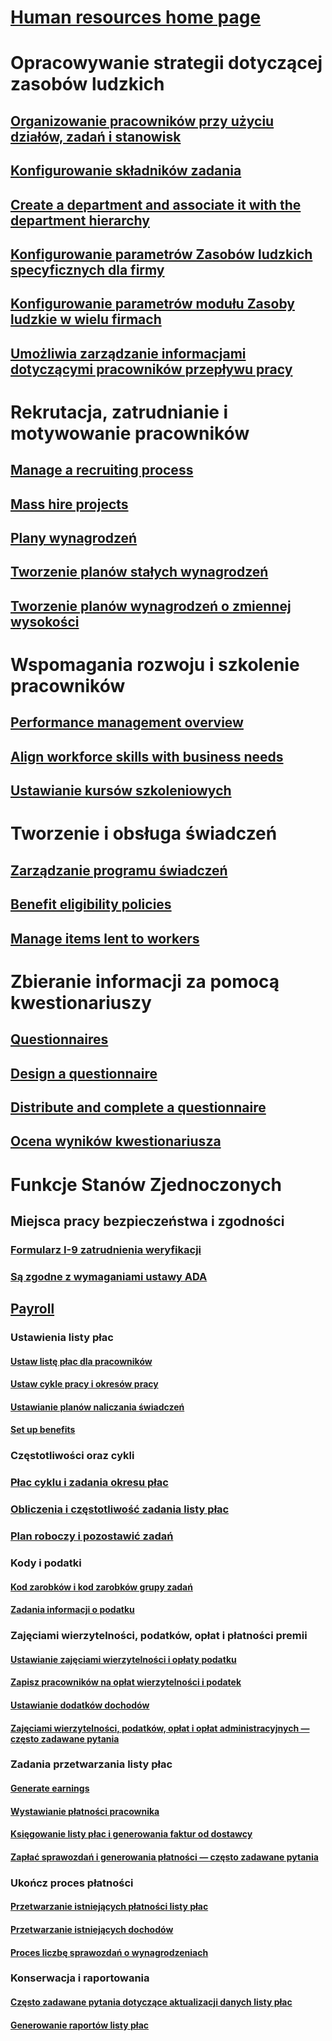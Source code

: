 # [Human resources home page](index.md)
# Opracowywanie strategii dotyczącej zasobów ludzkich
## [Organizowanie pracowników przy użyciu działów, zadań i stanowisk](departments-jobs-positions.md)
## [Konfigurowanie składników zadania](create-job.md)
## [Create a department and associate it with the department hierarchy](create-department-add-department-hierarchy.md)
## [Konfigurowanie parametrów Zasobów ludzkich specyficznych dla firmy](set-up-company-specific-hr-parameters.md)
## [Konfigurowanie parametrów modułu Zasoby ludzkie w wielu firmach](set-up-hr-parameters-across-legal-entities.md)
## [Umożliwia zarządzanie informacjami dotyczącymi pracowników przepływu pracy](workflow-manage-employee-information.md)
# Rekrutacja, zatrudnianie i motywowanie pracowników
## [Manage a recruiting process](manage-recruiting-process.md)
## [Mass hire projects](mass-hire-projects.md)
## [Plany wynagrodzeń](compensation-plans.md)
## [Tworzenie planów stałych wynagrodzeń](create-fixed-compensation-plans.md)
## [Tworzenie planów wynagrodzeń o zmiennej wysokości](create-variable-compensation-plans.md)
# Wspomagania rozwoju i szkolenie pracowników
## [Performance management overview](performance-management-overview.md)
## [Align workforce skills with business needs](skills.md)
## [Ustawianie kursów szkoleniowych](courses.md)
# Tworzenie i obsługa świadczeń
## [Zarządzanie programu świadczeń](manage-benefit-program.md)
## [Benefit eligibility policies](benefit-eligibility-policies.md)
## [Manage items lent to workers](loan-items.md)
# Zbieranie informacji za pomocą kwestionariuszy
## [Questionnaires](questionnaires.md)
## [Design a questionnaire](design-questionnaires.md)
## [Distribute and complete a questionnaire](distribute-questionnaires.md)
## [Ocena wyników kwestionariusza](evaluate-questionnaire-results.md)
# Funkcje Stanów Zjednoczonych
## Miejsca pracy bezpieczeństwa i zgodności
### [Formularz I-9 zatrudnienia weryfikacji](localizations/noam-usa-form-i-9-verification.md)
### [Są zgodne z wymaganiami ustawy ADA](localizations/noam-usa-comply-ada.md)
## [Payroll](localizations/noam-usa-payroll.md)
### Ustawienia listy płac
#### [Ustaw listę płac dla pracowników](localizations/noam-usa-worker-position-payroll-tasks.md)
#### [Ustaw cykle pracy i okresów pracy](localizations/noam-usa-work-cycle-work-period-tasks.md)
#### [Ustawianie planów naliczania świadczeń](localizations/noam-usa-benefit-accrual-plan-tasks.md)
#### [Set up benefits](localizations/noam-usa-benefit-set-up-tasks.md)
### Częstotliwości oraz cykli
### [Płac cyklu i zadania okresu płac](localizations/noam-usa-pay-cycle-pay-period-tasks-sample.md)
### [Obliczenia i częstotliwość zadania listy płac](localizations/noam-usa-payroll-calculation-frequencies-tasks.md)
### [Plan roboczy i pozostawić zadań](localizations/noam-usa-work-schedule-leave-tasks.md)
### Kody i podatki
#### [Kod zarobków i kod zarobków grupy zadań](localizations/noam-usa-earning-code-group-tasks.md)
#### [Zadania informacji o podatku](localizations/noam-usa-tax-information-tasks.md)
### Zajęciami wierzytelności, podatków, opłat i płatności premii
#### [Ustawianie zajęciami wierzytelności i opłaty podatku](localizations/noam-usa-garnishment-tax-levy-set-up-tasks.md)
#### [Zapisz pracowników na opłat wierzytelności i podatek](localizations/noam-usa-garnishment-tax-levy-enrollment-tasks.md)
#### [Ustawianie dodatków dochodów](localizations/noam-usa-premium-earning-setup-tasks.md)
#### [Zajęciami wierzytelności, podatków, opłat i opłat administracyjnych — często zadawane pytania](localizations/noam-usa-garnishment-tax-levy-administrative-fees.md)
### Zadania przetwarzania listy płac
#### [Generate earnings](localizations/noam-usa-earnings-generation-process.md)
#### [Wystawianie płatności pracownika](localizations/noam-usa-issue-worker-payments.md)
#### [Księgowanie listy płac i generowania faktur od dostawcy](localizations/noam-usa-post-payroll-generate-vendor-invoices.md)
#### [Zapłać sprawozdań i generowania płatności — często zadawane pytania](localizations/noam-usa-pay-statements-payment-generation-process.md)
### Ukończ proces płatności
#### [Przetwarzanie istniejących płatności listy płac](localizations/noam-usa-existing-payroll-payments.md)
#### [Przetwarzanie istniejących dochodów](localizations/noam-usa-existing-earnings.md)
#### [Proces liczbę sprawozdań o wynagrodzeniach](localizations/noam-usa-pay-statements.md)
### Konserwacja i raportowania
#### [Często zadawane pytania dotyczące aktualizacji danych listy płac](localizations/noam-usa-payroll-data-updates.md)
#### [Generowanie raportów listy płac](localizations/noam-usa-generate-payroll-reports.md)

